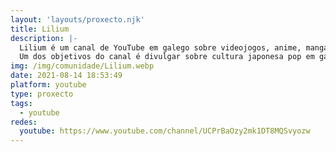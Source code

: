 ```yaml
---
layout: 'layouts/proxecto.njk'
title: Lilium
description: |-
  Lilium é um canal de YouTube em galego sobre videojogos, anime, mangá, séries, livros e demais. Aqui tento tratar os temas tanto desde umha perspectiva mais avançada para quem quixer ver reviews comentadas criticamente como desde umha mais básica para quem queira ver conteúdo sem spoilers.
  Um dos objetivos do canal é divulgar sobre cultura japonesa pop em galego já que é um âmbito pouco explorado desde a Galiza, assim como falar das novidades mais fescas como podem ser novas traduçons de videojojos ou mangá-animes que podamos ver em qualquer variedade da nossa língua.
img: /img/comunidade/Lilium.webp
date: 2021-08-14 18:53:49
platform: youtube
type: proxecto
tags:
  - youtube
redes:
  youtube: https://www.youtube.com/channel/UCPrBaOzy2mk1DT8MQSvyozw
---
```

